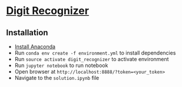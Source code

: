 # [Digit Recognizer](https://www.kaggle.com/c/digit-recognizer)

## Installation
  - [Install Anaconda ](https://www.continuum.io/downloads)
  - Run ``conda env create -f environment.yml`` to install dependencies
  - Run ``source activate digit_recognizer`` to activate environment
  - Run ``jupyter notebook`` to run notebook
  - Open browser at ``http://localhost:8888/?token=<your_token>``
  - Navigate to the ``solution.ipynb`` file
